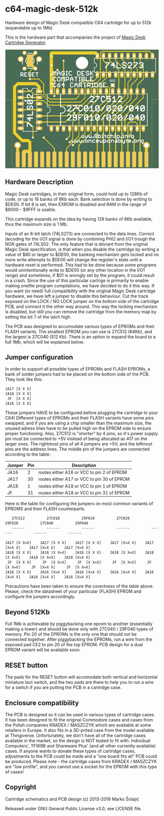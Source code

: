 # c64-magic-desk-512k
Hardware design of Magic Desk compatible C64 cartridge for up to 512k (expandable up to 1Mb)

This is the hardware part that accompanies the project of [Magic Desk Cartridge Generator](https://bitbucket.org/zzarko/magic-desk-cartridge-generator/)

![PCB Top](./MDCC_512k_pcb_top.png)

Hardware Description
--------------------

Magic Desk cartridges, in their original form, could hold up to 128Kb of code, or up to 16 banks of 8Kb each. Bank selection is done by writing to $DE00. If bit 8 is set, then EXROM is disabled and RAM in the range of $8000 - $9FFF is usable.

This cartridge expands on the idea by having 128 banks of 8Kb available, thus the maximum size is 1 Mb.

Inputs of an 8-bit latch (74LS273) are connected to the data lines. Correct decoding for the I/O1 signal is done by combining PHI2 and I/O1 trough the NOR gates of 74LS02. The only feature that is deviant from the original Magic Desk specification, is that when you disable the cartridge by writing a value of $80 or larger to $DE00, the banking mechanism gets locked and no more write attempts to $DE00 will change the register's state until a hardware reset is performed. This had to be done because some programs would unintentionally write to $DE00 (or any other location in the I/O1 range) and sometimes, if $01 is wrongly set by the program, it could result in a crash. Since the use of this particular cartrige is primarily to enable making onefile program compilations, we have decided to do it this way. If you want (or need) full compatibility with the original Magic Desk cartridge hardware, we have left a jumper to disable this behaviour. Cut the track exposed on the LOCK / NO LOCK jumper on the bottom side of the cartridge PCB, and connect it the other way around. This way the locking mechanism is disabled, but still you can remove the cartridge from the memory map by setting the bit 7 of the latch high.

The PCB was designed to accomodate various types of EPROMs and their FLASH variants. The smallest EPROM you can use is 27C512 (64Kb), and the largest is 27C040 (512 Kb). There is an option to expand the board to a full 1Mb, which will be explained below.

Jumper configuration
--------------------

In order to support all possible types of EPROMs and FLASH EPROMs, a bank of solder jumpers had to be placed on the bottom side of the PCB. They look like this:

```
JA17 [X X X]       
JA18 [X X X]      
 JF  [X X X]      
JA16 [X X X]
```

These jumpers HAVE to be configured before plugging the cartridge to your C64! Different types of EPROMs and their FLASH variants have some pins swapped, and if you are using a chip smaller than the maximum size, the unused adress lines have to be pulled high on the EPROM side to ensure proper functioning. Also, 27C512 is "shorter" by 4 pins, so it's power supply pin must be connected to +5V instead of being allocated as A17 on the larger ones. The rightmost pins of all 4 jumpers are +5V, and the leftmost pins are the address lines. The middle pin of the jumpers are connected according to the table:

| Jumper | Pin | Description                                 |
|--------|-----|---------------------------------------------|
| JA16   | 2   | routes either A16 or VCC to pin 2 of EPROM  |
| JA17   | 30  | routes either A17 or VCC to pin 30 of EPROM |
| JA18   | 1   | routes either A18 or VCC to pin 1 of EPROM  |
| JF     | 31  | routes either A18 or VCC to pin 31 of EPROM |

Here is the table for configuring the jumpers on most common variants of EPROMS and their FLASH counterparts.

```
   27C512          27C010          29F010          27C020          29F020          27C040          29F040
   ------          ------          ------          ------          ------          ------          ------

JA17 [X X=X]    JA17 [X X X]    JA17 [X X X]    JA17 [X=X X]    JA17 [X=X X]    JA17 [X=X X]    JA17 [X=X X]
JA18 [X X X]    JA18 [X X=X]    JA18 [X X X]    JA18 [X X=X]    JA18 [X X=X]    JA18 [X X=X]    JA18 [X=X X]
 JF  [X X X]     JF  [X X=X]     JF  [X X=X]     JF  [X X=X]     JF  [X X=X]     JF  [X=X X]     JF  [X X=X]
JA16 [X X X]    JA16 [X=X X]    JA16 [X=X X]    JA16 [X=X X]    JA16 [X=X X]    JA16 [X=X X]    JA16 [X=X X]
```

Precautions have been taken to ensure the corectness of the table above. Please, check the datasheet of your particular (FLASH) EPROM and configure the jumpers accordingly.

Beyond 512Kb
------------

Full 1Mb is achievable by piggybacking one eprom to another (essentially making a tower) and should be done only with 27C040 / 29F040 types of memory. Pin 20 of the EPROMs is the only one that should not be connected together. After piggybacking the EPROMs, run a wire from the exposed pad CE2 to pin 20 of the top EPROM. PCB design for a dual EPROM variant will be available soon.

RESET button
------------

The pads for the RESET button will accomodate both vertical and horizontal miniature tact switch, and the two pads are there to help you to run a wire for a switch if you are putting the PCB in a cartridge case.

Enclosure compatibility
-----------------------

The PCB is designed so it can be used in various types of cartridge cases. It has been designed to fit the original Commodore cases and cases from the Polish companies KRADEX / MASZCZYK which are available at some retailers in Europe. It also fits in a 3D-prited case from the model available at Thingiverse. Unfortunately, we don't have all of the cartridge cases available in the market, so the design is NOT tested to fit with: Individual Computers', TFW8B and Shareware Plus' (and all other currently available) cases. If anyone wants to donate these types of cartridge cases, adjustments to the PCB could be made and a "one board fits all" PCB could be produced.
Please note - the cartridge cases from KRADEX / MASZCZYK are "low profile", and you cannot use a socket for the EPROM with this type of cases!

Copyright
---------

Cartridge schematics and PCB design (c) 2013-2019 Marko Šolajić

Released under GNU General Public License v3.0, see LICENSE file.
